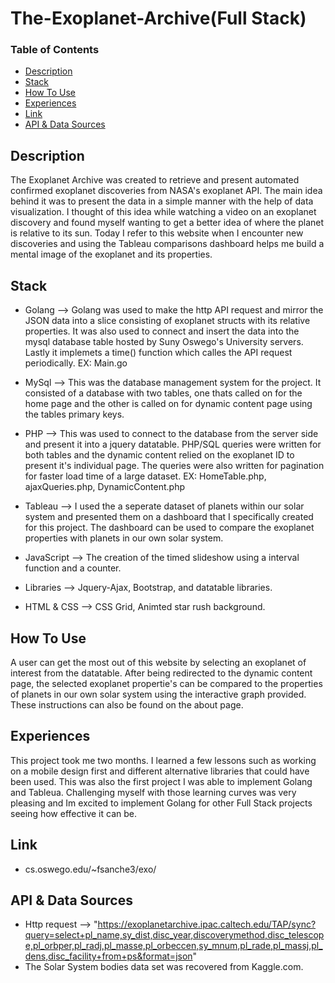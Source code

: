 # The-Exoplanet-Archive(Full Stack)
### Table of Contents
- [Description](#description)
- [Stack](#stack)
- [How To Use](#how-to-use)
- [Experiences](#Experiences)
- [Link](#link)
- [API & Data Sources](#API-&-Data-Sources)

## Description

The Exoplanet Archive was created to retrieve and present automated confirmed exoplanet discoveries from NASA's exoplanet API. The main idea behind it was to present the data in a simple manner with the help of data visualization. I thought of this idea while watching a video on an exoplanet discovery and found myself wanting to get a better idea of where the planet is relative to its sun. Today I refer to this website when I encounter new discoveries and using the Tableau comparisons dashboard helps me build a mental image of the exoplanet and its properties.

## Stack
- Golang --> Golang was used to make the http API request and mirror the JSON data into a slice consisting of exoplanet structs with its relative properties. It was also used to connect and insert the data into the mysql database table hosted by Suny Oswego's University servers. Lastly it implemets a time() function which calles the API request periodically. EX: Main.go

- MySql --> This was the database management system for the project. It consisted of a database with two tables, one thats called on for the home page and the other is called on for dynamic content page using the tables primary keys.

- PHP --> This was used to connect to the database from the server side and present it into a jquery datatable. PHP/SQL queries were written for both tables and the dynamic content relied on the exoplanet ID to present it's individual page. The queries were also written for pagination for faster load time of a large dataset. EX: HomeTable.php, ajaxQueries.php, DynamicContent.php

- Tableau --> I used the a seperate dataset of planets within our solar system and presented them on a dashboard that I specifically created for this project. The dashboard can be used to compare the exoplanet properties with planets in our own solar system.

- JavaScript --> The creation of the timed slideshow using a interval function and a counter. 

- Libraries --> Jquery-Ajax, Bootstrap, and datatable libraries.

- HTML & CSS --> CSS Grid, Animted star rush background.
 
 ## How To Use
A user can get the most out of this website by selecting an exoplanet of interest from the datatable. After being redirected to the dynamic content page, the selected exoplanet propertie's can be compared to the properties of planets in our own solar system using the interactive graph provided. These instructions can also be found on the about page.

## Experiences
This project took me two months. I learned a few lessons such as working on a mobile design first and different alternative libraries that could have been used. This was also the first project I was able to implement Golang and Tableua. Challenging myself with those learning curves was very pleasing and Im excited to implement Golang for other Full Stack projects seeing how effective it can be. 

## Link 
 - cs.oswego.edu/~fsanche3/exo/

## API & Data Sources
- Http request --> "https://exoplanetarchive.ipac.caltech.edu/TAP/sync?query=select+pl_name,sy_dist,disc_year,discoverymethod,disc_telescope,pl_orbper,pl_radj,pl_masse,pl_orbeccen,sy_mnum,pl_rade,pl_massj,pl_dens,disc_facility+from+ps&format=json"
- The Solar System bodies data set was recovered from Kaggle.com.
